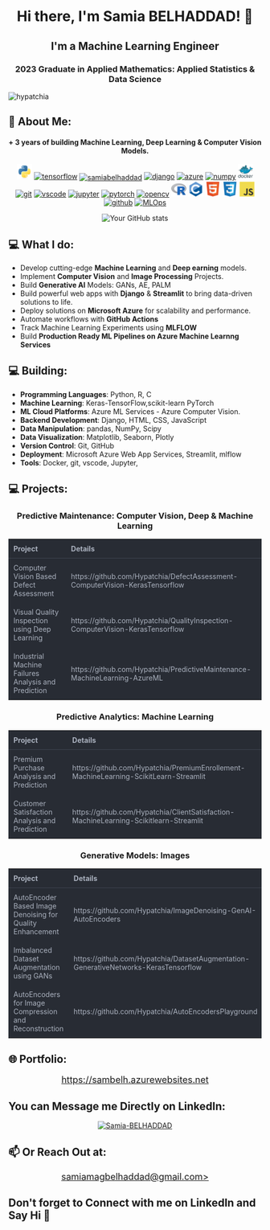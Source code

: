 <h1 align="center"> Hi there, I'm Samia BELHADDAD! 👋</h1>
<h2 align="center">I'm a Machine Learning Engineer</h2>
<h3 align="center">2023 Graduate in Applied Mathematics: Applied Statistics & Data Science</h2>
<p align="left"> <img src="https://komarev.com/ghpvc/?username=hypatchia&label=Profile%20views&color=0e75b6&style=flat" alt="hypatchia" /> </p>

## 🌟 About Me:
<h4 align="center">+ 3 years of building Machine Learning, Deep Learning & Computer Vision Models.
</h4 >


<p align="center">
  <a href="https://www.python.org" target="_blank" rel="noreferrer"><img src="https://raw.githubusercontent.com/devicons/devicon/master/icons/python/python-original.svg" alt="python" width="30" height="30"/></a>
    <a href="https://www.tensorflow.org" target="_blank" rel="noreferrer"><img src="https://www.vectorlogo.zone/logos/tensorflow/tensorflow-icon.svg" alt="tensorflow" width="30" height="30"/></a>
  <a href="https://scikit-learn.org" target="blank"><img align="center" src="https://raw.githubusercontent.com/rahuldkjain/github-profile-readme-generator/master/src/images/icons/AIML/scikit.svg" alt="samiabelhaddad" height="30" width="30" /></a>
  <a href="https://www.djangoproject.com" target="_blank" rel="noreferrer"><img src="https://www.vectorlogo.zone/logos/djangoproject/djangoproject-icon.svg" alt="django" width="30" height="30"/></a>
    <a href="https://azure.microsoft.com/en-in/" target="_blank" rel="noreferrer"><img src="https://www.vectorlogo.zone/logos/microsoft_azure/microsoft_azure-icon.svg" alt="azure" width="30" height="30"/></a>
   <a href="https://numpy.org" target="_blank" rel="noreferrer"><img src="https://www.vectorlogo.zone/logos/numpy/numpy-icon.svg" alt="numpy" width="30" height="30"/></a>
  <a href="https://www.docker.com" target="_blank" rel="noreferrer">
  <img src="https://raw.githubusercontent.com/devicons/devicon/master/icons/docker/docker-original-wordmark.svg" alt="Docker" width="30" height="30" />
</a>
    <a href="https://git-scm.com" target="_blank" rel="noreferrer"><img src="https://www.vectorlogo.zone/logos/git-scm/git-scm-icon.svg" alt="git" width="30" height="30"/></a>
     <a href="https://code.visualstudio.com" target="_blank" rel="noreferrer"><img src="https://www.vectorlogo.zone/logos/visualstudio_code/visualstudio_code-icon.svg" alt="vscode" width="30" height="30"/></a>
  <a href="https://jupyter.org" target="_blank" rel="noreferrer"><img src="https://www.vectorlogo.zone/logos/jupyter/jupyter-icon.svg" alt="jupyter" width="30" height="30"/></a> 
  <a href="https://pytorch.org" target="_blank" rel="noreferrer"><img src="https://www.vectorlogo.zone/logos/pytorch/pytorch-icon.svg" alt="pytorch" width="30" height="30"/></a>
  <a href="https://opencv.org" target="_blank" rel="noreferrer"><img src="https://raw.githubusercontent.com/rahuldkjain/github-profile-readme-generator/master/src/images/icons/AIML/opencv.svg" alt="opencv" height="30" width="30" /></a>
  <a href="https://www.r-project.org" target="_blank" rel="noreferrer"><img src="https://raw.githubusercontent.com/devicons/devicon/master/icons/r/r-original.svg" alt="r" width="30" height="30"/></a>
  <a href="https://en.wikipedia.org/wiki/C_(programming_language)" target="_blank" rel="noreferrer"><img src="https://raw.githubusercontent.com/devicons/devicon/master/icons/c/c-original.svg" alt="c" width="30" height="30"/></a>
  <a href="https://developer.mozilla.org/en-US/docs/Web/HTML" target="_blank" rel="noreferrer"><img src="https://raw.githubusercontent.com/devicons/devicon/master/icons/html5/html5-original.svg" alt="html" width="30" height="30"/></a>
  <a href="https://developer.mozilla.org/en-US/docs/Web/CSS" target="_blank" rel="noreferrer"><img src="https://raw.githubusercontent.com/devicons/devicon/master/icons/css3/css3-original.svg" alt="css" width="30" height="30"/></a>
  <a href="https://developer.mozilla.org/en-US/docs/Web/JavaScript" target="_blank" rel="noreferrer"><img src="https://raw.githubusercontent.com/devicons/devicon/master/icons/javascript/javascript-original.svg" alt="javascript" width="30" height="30"/></a>
  <a href="https://github.com" target="_blank" rel="noreferrer"><img src="https://www.vectorlogo.zone/logos/github/github-icon.svg" alt="github" width="30" height="30"/></a>
<a href="https://cloud.google.com/ai-platform/mlops" target="_blank" rel="noreferrer"><img src="https://www.vectorlogo.zone/logos/google_cloud/google_cloud-icon.svg" alt="MLOps" width="30" height="30"/></a>
 
</p>


<p align="center">
  <img src="https://github-readme-stats.vercel.app/api/top-langs/?username=hypatchia&theme=onedark&langs_count=10&layout=compact&hide=html,css" alt="Your GitHub stats" />
</p>

<p>

## 💻 What I do:

 - Develop cutting-edge **Machine Learning** and **Deep earning** models.
 - Implement **Computer Vision** and **Image Processing** Projects.
 - Build **Generative AI** Models: GANs, AE, PALM
  - Build powerful web apps with **Django** & **Streamlit** to bring data-driven solutions to life.
  - Deploy solutions on **Microsoft Azure** for scalability and performance.
  - Automate workflows with **GitHub Actions**
  - Track Machine Learning Experiments using **MLFLOW**
  - Build **Production Ready ML Pipelines on Azure Machine Learnng Services**


## 💻 Building:

- **Programming Languages**: Python, R, C
- **Machine Learning**: Keras-TensorFlow,scikit-learn PyTorch
- **ML Cloud Platforms**: Azure ML Services - Azure Computer Vision.
- **Backend Development**: Django, HTML, CSS, JavaScript
- **Data Manipulation**: pandas, NumPy, Scipy
- **Data Visualization**: Matplotlib, Seaborn, Plotly
- **Version Control**: Git, GitHub
- **Deployment**: Microsoft Azure Web App Services, Streamlit, mlflow
- **Tools**:  Docker, git, vscode, Jupyter, 

## 💻 Projects:


  <h3 align="center">Predictive Maintenance: Computer Vision, Deep & Machine Learning</h3>
<table style="border-collapse: collapse; width: 100%; margin: auto; background-color: #282c34; color: #abb2bf;">
    <tr style="border-bottom: 1px solid #3e4451;">
      <th style="padding: 10px; text-align: left;">Project</th>
      <th style="padding: 10px; text-align: left;">Details</th>
    </tr>
    <tr>
      <td style="padding: 10px;">Computer Vision Based Defect Assessment</td>
      <td style="padding: 10px;">https://github.com/Hypatchia/DefectAssessment-ComputerVision-KerasTensorflow</td>
    </tr>
    <tr>
      <td style="padding: 10px;">Visual Quality Inspection using Deep Learning</td>
      <td style="padding: 10px;">https://github.com/Hypatchia/QualityInspection-ComputerVision-KerasTensorflow</td>
    </tr>
    <tr>
      <td style="padding: 10px;">Industrial Machine Failures Analysis and Prediction</td>
      <td style="padding: 10px;">https://github.com/Hypatchia/PredictiveMaintenance-MachineLearning-AzureML</td>
    </tr>
</table>


<p align="center">
  <h3 align="center">Predictive Analytics: Machine Learning </h3>
</p>

<table style="border-collapse: collapse; width: 100%; margin: auto; background-color: #282c34; color: #abb2bf;">
    <tr style="border-bottom: 1px solid #3e4451;">
      <th style="padding: 10px; text-align: left;">Project</th>
      <th style="padding: 10px; text-align: left;">Details</th>
    </tr>
    <tr>
      <td style="padding: 10px;">Premium Purchase Analysis and Prediction</td>
      <td style="padding: 10px;">https://github.com/Hypatchia/PremiumEnrollement-MachineLearning-ScikitLearn-Streamlit</td>
    </tr>
    <tr>
      <td style="padding: 10px;">Customer Satisfaction Analysis and Prediction</td>
      <td style="padding: 10px;">https://github.com/Hypatchia/ClientSatisfaction-MachineLearning-Scikitlearn-Streamlit</td>
    </tr>


  </table>
<p align="center">
  <h3 align="center">Generative Models: Images</h3>
</p>
<table style="border-collapse: collapse; width: 100%; margin: auto; background-color: #282c34; color: #abb2bf;">
    <tr style="border-bottom: 1px solid #3e4451;">
      <th style="padding: 10px; text-align: left;">Project</th>
      <th style="padding: 10px; text-align: left;">Details</th>
    </tr>
    <tr>
      <td style="padding: 10px;">AutoEncoder Based Image Denoising for Quality Enhancement</td>
      <td style="padding: 10px;">https://github.com/Hypatchia/ImageDenoising-GenAI-AutoEncoders</td>
    </tr>
    <tr>
      <td style="padding: 10px;">Imbalanced Dataset Augmentation using GANs</td>
      <td style="padding: 10px;">https://github.com/Hypatchia/DatasetAugmentation-GenerativeNetworks-KerasTensorflow</td>
    </tr>
     <tr>
      <td style="padding: 10px;">AutoEncoders for Image Compression and Reconstruction</td>
      <td style="padding: 10px;">https://github.com/Hypatchia/AutoEncodersPlayground</td>
    </tr>
    
  </table>

## 🌐 Portfolio: 

<div align="center" style="font-size: 18px;">

  https://sambelh.azurewebsites.net

</div>




## You can Message me Directly on LinkedIn:
<p  align="center">
<a  href="https://linkedin.com/in/samiabelhaddad" target="blank"><img src="https://raw.githubusercontent.com/rahuldkjain/github-profile-readme-generator/master/src/images/icons/Social/linked-in-alt.svg" 
alt="Samia-BELHADDAD" height="30" width="30" />  </a></P>

## 📫 Or Reach Out at:
<p align="center" style="font-size: 18px;"> <a href="mailto:samiamagbelhaddd@gmail.com" >
samiamagbelhaddad@gmail.com> </a>
</p>

## Don't forget to Connect with me on LinkedIn and Say Hi 🚀

